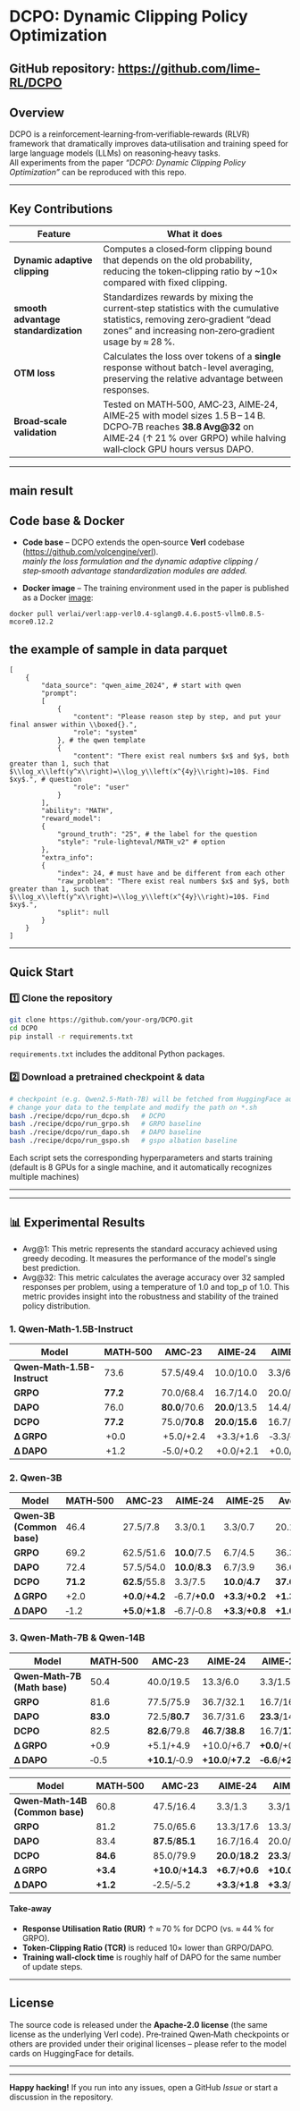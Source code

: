
# DCPO: Dynamic Clipping Policy Optimization
**GitHub repository:** https://github.com/lime-RL/DCPO
---  

## Overview  
DCPO is a reinforcement‑learning‑from‑verifiable‑rewards (RLVR) framework that dramatically improves data‑utilisation and training speed for large language models (LLMs) on reasoning‑heavy tasks.  
All experiments from the paper *“DCPO: Dynamic Clipping Policy Optimization”* can be reproduced with this repo.

---  

## Key Contributions  

| Feature | What it does |
|---|---|
| **Dynamic adaptive clipping** | Computes a closed‑form clipping bound that depends on the old probability, reducing the token‑clipping ratio by ~10× compared with fixed  clipping. |
| **smooth advantage standardization** |Standardizes rewards by mixing the current‑step statistics with the cumulative statistics, removing zero‑gradient “dead zones” and increasing non‑zero‑gradient usage by ≈ 28 %. |
| **OTM loss** | Calculates the loss over tokens of a **single** response without batch-level averaging, preserving the relative advantage between responses. |
| **Broad‑scale validation** | Tested on MATH‑500, AMC‑23, AIME‑24, AIME‑25 with model sizes 1.5 B – 14 B. DCPO‑7B reaches **38.8 Avg@32** on AIME‑24 (↑ 21 % over GRPO) while halving wall‑clock GPU hours versus DAPO. |

---  

## main result

## Code base & Docker  

* **Code base** – DCPO extends the open‑source **Verl** codebase (https://github.com/volcengine/verl).  
  *mainly the loss formulation and the dynamic adaptive clipping / step‑smooth advantage standardization modules are added.*  

* **Docker image** – The training environment used in the paper is published as a Docker [image](https://hub.docker.com/layers/verlai/verl/app-verl0.4-sglang0.4.6.post5-vllm0.8.5-mcore0.12.2-deepep/images/sha256-172b68c83065c31d65d51855e45b580e5ea5998a5f0d7802023c31eb9e6243ad):  

```
docker pull verlai/verl:app-verl0.4-sglang0.4.6.post5-vllm0.8.5-mcore0.12.2
```

## the example of sample in  data parquet
```
[
    {
        "data_source": "qwen_aime_2024", # start with qwen
        "prompt":
        [
            {
                "content": "Please reason step by step, and put your final answer within \\boxed{}.",
                "role": "system"
            }, # the qwen template
            {
                "content": "There exist real numbers $x$ and $y$, both greater than 1, such that $\\log_x\\left(y^x\\right)=\\log_y\\left(x^{4y}\\right)=10$. Find $xy$.", # question
                "role": "user"
            }
        ],
        "ability": "MATH",
        "reward_model":
        {
            "ground_truth": "25", # the label for the question 
            "style": "rule-lighteval/MATH_v2" # option
        },
        "extra_info":
        {
            "index": 24, # must have and be different from each other 
            "raw_problem": "There exist real numbers $x$ and $y$, both greater than 1, such that $\\log_x\\left(y^x\\right)=\\log_y\\left(x^{4y}\\right)=10$. Find $xy$.",
            "split": null
        }
    }
]
```

---  

## Quick Start  

### 1️⃣ Clone the repository  

```bash
git clone https://github.com/your-org/DCPO.git
cd DCPO
pip install -r requirements.txt
```

`requirements.txt` includes the additonal Python packages.

### 2️⃣ Download a pretrained checkpoint & data

```bash
# checkpoint (e.g. Qwen2.5‑Math‑7B) will be fetched from HuggingFace automatically
# change your data to the template and modify the path on *.sh
bash ./recipe/dcpo/run_dcpo.sh   # DCPO
bash ./recipe/dcpo/run_grpo.sh   # GRPO baseline
bash ./recipe/dcpo/run_dapo.sh   # DAPO baseline
bash ./recipe/dcpo/run_gspo.sh   # gspo albation baseline
```

Each script sets the corresponding hyperparameters and starts training (default is 8 GPUs for a single machine, and it automatically recognizes multiple machines)


---
---  

## 📊 Experimental Results  

- Avg@1: This metric represents the standard accuracy achieved using greedy decoding. It measures the performance of the model's single best prediction.
- Avg@32:  This metric calculates the average accuracy over 32 sampled responses per problem, using a temperature of 1.0 and top\_p of 1.0. This metric provides insight into the robustness and stability of the trained policy distribution.



### 1. Qwen‑Math‑1.5B-Instruct

| Model | MATH‑500 | AMC‑23 | AIME‑24 | AIME‑25 | **Average** |
|---|---|---|---|---|---|
| **Qwen‑Math‑1.5B-Instruct** | 73.6 | 57.5/49.4 | 10.0/10.0 | 3.3/6.1 | 36.1/21.8 |
| **GRPO** | **77.2** | 70.0/68.4 | 16.7/14.0 | 20.0/**13.5** | 46.0/32.0 |
| **DAPO** | 76.0 | **80.0**/70.6 | **20.0**/13.5 | 14.4/12.5 | 46.5/32.4 |
| **DCPO** | **77.2** | 75.0/**70.8** | **20.0**/**15.6** | 16.7/12.1 | **47.2**/**32.8** |
| **Δ GRPO** | +0.0 | +5.0/+2.4 | +3.3/+1.6 | ‑3.3/‑1.4 | +1.2/+0.8 |
| **Δ DAPO** | +1.2 | ‑5.0/+0.2 | +0.0/+2.1 | +0.0/+2.1 | +0.7/+0.4 |

### 2. Qwen‑3B

| Model | MATH‑500 | AMC‑23 | AIME‑24 | AIME‑25 | **Average** |
|---|---|---|---|---|---|
| **Qwen‑3B (Common base)** | 46.4 | 27.5/7.8 | 3.3/0.1 | 3.3/0.7 | 20.1/2.9 |
| **GRPO** | 69.2 | 62.5/51.6 | **10.0**/7.5 | 6.7/4.5 | 36.3/21.0 |
| **DAPO** | 72.4 | 57.5/54.0 | **10.0**/**8.3** | 6.7/3.9 | 36.6/**23.1** |
| **DCPO** | **71.2**| **62.5**/55.8 | 3.3/7.5 | **10.0**/**4.7** | **37.6**/22.7 |
| **Δ GRPO** | +2.0 | **+0.0**/**+4.2** | ‑6.7/**+0.0** | **+3.3**/**+0.2** | **+1.3**/**+1.7** |
| **Δ DAPO** | ‑1.2 | **+5.0**/**+1.8** | ‑6.7/‑0.8 | **+3.3**/**+0.8** | **+1.0**/‑0.4 |

### 3. Qwen‑Math‑7B & Qwen‑14B

| Model | MATH‑500 | AMC‑23 | AIME‑24 | AIME‑25 | **Average** |
|---|---|---|---|---|---|
| **Qwen‑Math‑7B (Math base)** | 50.4 | 40.0/19.5 | 13.3/6.0 | 3.3/1.5 | 28.4/9.3 |
| **GRPO** | 81.6 | 77.5/75.9 | 36.7/32.1 | 16.7/16.7 | 53.1/41.6 |
| **DAPO** | **83.0** | 72.5/**80.7** | 36.7/31.6 | **23.3**/14.9 | 53.9/42.4 |
| **DCPO** | 82.5 | **82.6**/79.8 | **46.7**/**38.8** | 16.7/**17.2** | **57.1**/**45.2** |
| **Δ GRPO** | +0.9 | +5.1/+4.9 | +10.0/+6.7 | **+0.0**/+0.5 | +4.0/+3.6 |
| **Δ DAPO** | ‑0.5 | **+10.1**/‑0.9 | **+10.0**/**+7.2** | **‑6.6**/**+2.3** | **+3.3**/**+2.8** |

| Model | MATH‑500 | AMC‑23 | AIME‑24 | AIME‑25 | **Average** |
|---|---|---|---|---|---|
| **Qwen‑Math‑14B (Common base)** | 60.8 | 47.5/16.4 | 3.3/1.3 | 3.3/1.1 | 28.7/6.3 |
| **GRPO** | 81.2 | 75.0/65.6 | 13.3/17.6 | 13.3/10.5 | 45.7/31.3 |
| **DAPO** | 83.4 | **87.5**/**85.1** | 16.7/16.4 | 20.0/15.3 | 51.9/38.9 |
| **DCPO** | **84.6** | 85.0/79.9 | **20.0**/**18.2** | **23.3**/**19.0** | **53.2**/**39.0** |
| **Δ GRPO** | **+3.4** | **+10.0**/**+14.3** | **+6.7**/**+0.6** | **+10.0**/**+8.5** | **+6.5**/**+7.7** |
| **Δ DAPO** | **+1.2** | ‑2.5/‑5.2 | **+3.3**/**+1.8** | **+3.3**/**+3.7** | **+1.3**/**+0.1** |

#### Take‑away  

* **Response Utilisation Ratio (RUR)** ↑ ≈ 70 % for DCPO (vs. ≈ 44 % for GRPO).  
* **Token‑Clipping Ratio (TCR)** is reduced 10× lower than GRPO/DAPO.  
* **Training wall‑clock time** is roughly half of DAPO for the same number of update steps.  

---  
## License

The source code is released under the **Apache‑2.0 license** (the same license as the underlying Verl code).
Pre‑trained Qwen‑Math checkpoints or others are provided under their original licenses – please refer to the model cards on HuggingFace for details.

---

<!-- ## Citation

If you use DCPO in your research, please cite the original work:

```bibtex
@inproceedings{yourname2025dcpo,
  title   = {DCPO: Dynamic‑Clipping Policy Optimization for Efficient Reinforcement Learning},
  author  = {Shihui Yang, },
  organization = {Baichuan inc.},
  year    = {2025},
  url     = {https://github.com/your-org/DCPO},
  note    = {Open‑source implementation},
}
``` -->

---

**Happy hacking!**
If you run into any issues, open a GitHub *Issue* or start a discussion in the repository.
